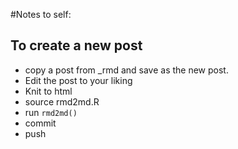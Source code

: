 #Notes to self:


To create a new post
--------------------

- copy a post from _rmd and save as the new post.
- Edit the post to your liking
- Knit to html
- source rmd2md.R
- run `rmd2md()`
- commit
- push
